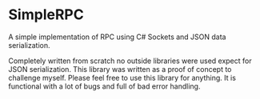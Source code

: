 # SimpleRPC
A simple implementation of RPC using C# Sockets and JSON data serialization.


Completely written from scratch no outside libraries were used expect for JSON serialization. This library was written as a proof of concept to challenge myself. Please feel free to use this library for anything. It is functional with a lot of bugs and full of bad error handling. 
